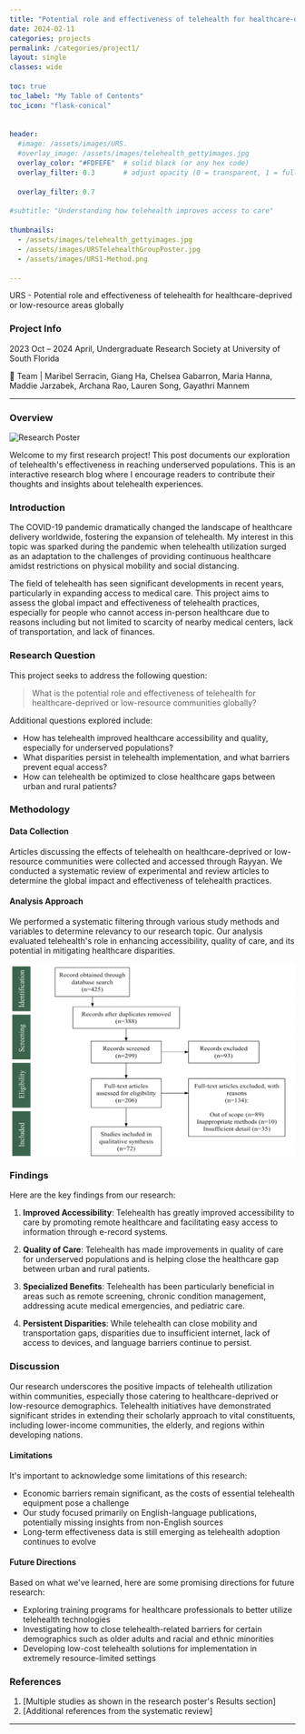```yaml
---
title: "Potential role and effectiveness of telehealth for healthcare-deprived or low-resource areas globally"
date: 2024-02-11
categories: projects
permalink: /categories/project1/
layout: single
classes: wide

toc: true
toc_label: "My Table of Contents"
toc_icon: "flask-conical"


header:
  #image: /assets/images/URS.
  #overlay_image: /assets/images/telehealth_gettyimages.jpg
  overlay_color: "#FDFEFE"  # solid black (or any hex code)
  overlay_filter: 0.3       # adjust opacity (0 = transparent, 1 = fully opaque)

  overlay_filter: 0.7
  
#subtitle: "Understanding how telehealth improves access to care"

thumbnails:
  - /assets/images/telehealth_gettyimages.jpg
  - /assets/images/URSTelehealthGroupPoster.jpg
  - /assets/images/URS1-Method.png

---
```


URS - Potential role and effectiveness of telehealth for healthcare-deprived or low-resource areas globally

### Project Info

2023 Oct – 2024 April, Undergraduate Research Society at University of South Florida 


🔬 Team | Maribel Serracin, Giang Ha, Chelsea Gabarron, Maria Hanna, Maddie Jarzabek, Archana Rao, Lauren Song, Gayathri Mannem

---




### Overview

<div style="display: flex; justify-content: space-around;">
    <img src="/assets/images/URSTelehealthGroupPoster.jpg" alt="Research Poster" width="100%" />
</div>

Welcome to my first research project! This post documents our exploration of telehealth's effectiveness in reaching underserved populations. This is an interactive research blog where I encourage readers to contribute their thoughts and insights about telehealth experiences.


### Introduction

The COVID-19 pandemic dramatically changed the landscape of healthcare delivery worldwide, fostering the expansion of telehealth. My interest in this topic was sparked during the pandemic when telehealth utilization surged as an adaptation to the challenges of providing continuous healthcare amidst restrictions on physical mobility and social distancing.

The field of telehealth has seen significant developments in recent years, particularly in expanding access to medical care. This project aims to assess the global impact and effectiveness of telehealth practices, especially for people who cannot access in-person healthcare due to reasons including but not limited to scarcity of nearby medical centers, lack of transportation, and lack of finances.

### Research Question

This project seeks to address the following question:

> What is the potential role and effectiveness of telehealth for healthcare-deprived or low-resource communities globally?

Additional questions explored include:
- How has telehealth improved healthcare accessibility and quality, especially for underserved populations?
- What disparities persist in telehealth implementation, and what barriers prevent equal access?
- How can telehealth be optimized to close healthcare gaps between urban and rural patients?

### Methodology

#### Data Collection

Articles discussing the effects of telehealth on healthcare-deprived or low-resource communities were collected and accessed through Rayyan. We conducted a systematic review of experimental and review articles to determine the global impact and effectiveness of telehealth practices.

#### Analysis Approach

We performed a systematic filtering through various study methods and variables to determine relevancy to our research topic. Our analysis evaluated telehealth's role in enhancing accessibility, quality of care, and its potential in mitigating healthcare disparities.

<div style="display: flex; justify-content: space-around;">
    <img src="/assets/images/URS1-Method.png" alt="Research Poster" width="100%" />
</div>


### Findings

Here are the key findings from our research:

1. **Improved Accessibility**: Telehealth has greatly improved accessibility to care by promoting remote healthcare and facilitating easy access to information through e-record systems.


2. **Quality of Care**: Telehealth has made improvements in quality of care for underserved populations and is helping close the healthcare gap between urban and rural patients.


3. **Specialized Benefits**: Telehealth has been particularly beneficial in areas such as remote screening, chronic condition management, addressing acute medical emergencies, and pediatric care.

4. **Persistent Disparities**: While telehealth can close mobility and transportation gaps, disparities due to insufficient internet, lack of access to devices, and language barriers continue to persist.

### Discussion

Our research underscores the positive impacts of telehealth utilization within communities, especially those catering to healthcare-deprived or low-resource demographics. Telehealth initiatives have demonstrated significant strides in extending their scholarly approach to vital constituents, including lower-income communities, the elderly, and regions within developing nations.

#### Limitations

It's important to acknowledge some limitations of this research:
- Economic barriers remain significant, as the costs of essential telehealth equipment pose a challenge
- Our study focused primarily on English-language publications, potentially missing insights from non-English sources
- Long-term effectiveness data is still emerging as telehealth adoption continues to evolve

#### Future Directions

Based on what we've learned, here are some promising directions for future research:
- Exploring training programs for healthcare professionals to better utilize telehealth technologies
- Investigating how to close telehealth-related barriers for certain demographics such as older adults and racial and ethnic minorities
- Developing low-cost telehealth solutions for implementation in extremely resource-limited settings

### References

1. [Multiple studies as shown in the research poster's Results section]
2. [Additional references from the systematic review]

---


